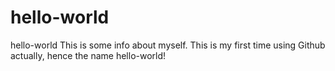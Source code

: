 # hello-world
hello-world
This is some info about myself. This is my first time using Github actually, hence the name hello-world!
